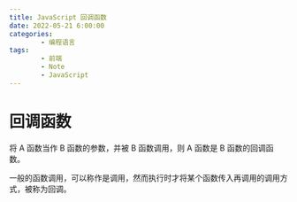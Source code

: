 ```yaml
---
title: JavaScript 回调函数
date: 2022-05-21 6:00:00
categories:
        - 编程语言
tags:
        - 前端
        - Note
        - JavaScript
---
```


# 回调函数

将 A 函数当作 B 函数的参数，并被 B 函数调用，则 A 函数是 B 函数的回调函数。

一般的函数调用，可以称作是调用，然而执行时才将某个函数传入再调用的调用方式，被称为回调。
